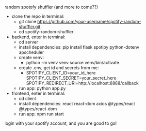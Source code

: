 random spotofy shuffler (and more to come??)

- clone the repo in terminal:
  - git clone https://github.com/your-username/spotify-random-shuffler.git
  - cd spotify-random-shuffler
- backend, enter in terminal:
  - cd server
  - install dependencies: pip install flask spotipy python-dotenv apscheduler
  - create venv:
    - python -m venv venv 
      source venv/bin/activate
  - create .env, get id and secrets from me:
    - SPOTIPY_CLIENT_ID=your_id_here
      SPOTIPY_CLIENT_SECRET=your_secret_here
      SPOTIPY_REDIRECT_URI=http://localhost:8888/callback
  - run app: python app.py
- frontend, enter in terminal:
  - cd client
  - install dependencies: react react-dom axios @types/react @types/react-dom
  - run app: npm run start

login with your spotify account, and you are good to go!
